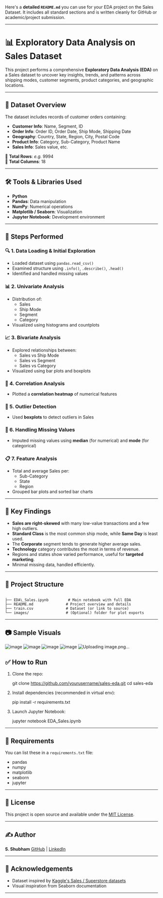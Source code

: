 Here's a **detailed `README.md`** you can use for your EDA project on the Sales Dataset. It includes all standard sections and is written cleanly for GitHub or academic/project submission.

---


# 📊 Exploratory Data Analysis on Sales Dataset

This project performs a comprehensive **Exploratory Data Analysis (EDA)** on a Sales dataset to uncover key insights, trends, and patterns across shipping modes, customer segments, product categories, and geographic locations.

---

## 📁 Dataset Overview

The dataset includes records of customer orders containing:
- **Customer Info**: Name, Segment, ID
- **Order Info**: Order ID, Order Date, Ship Mode, Shipping Date
- **Geography**: Country, State, Region, City, Postal Code
- **Product Info**: Category, Sub-Category, Product Name
- **Sales Info**: Sales value, etc.

🔢 **Total Rows**: *e.g.* 9994  
🔣 **Total Columns**: 18

---

## 🛠️ Tools & Libraries Used

- **Python**
- **Pandas**: Data manipulation
- **NumPy**: Numerical operations
- **Matplotlib / Seaborn**: Visualization
- **Jupyter Notebook**: Development environment

---

## 🧪 Steps Performed

### 🔍 1. Data Loading & Initial Exploration
- Loaded dataset using `pandas.read_csv()`
- Examined structure using `.info()`, `.describe()`, `.head()`
- Identified and handled missing values

### 📊 2. Univariate Analysis
- Distribution of:
  - Sales
  - Ship Mode
  - Segment
  - Category
- Visualized using histograms and countplots

### 📈 3. Bivariate Analysis
- Explored relationships between:
  - Sales vs Ship Mode
  - Sales vs Segment
  - Sales vs Category
- Visualized using bar plots and boxplots

### 📌 4. Correlation Analysis
- Plotted a **correlation heatmap** of numerical features

### 🚨 5. Outlier Detection
- Used **boxplots** to detect outliers in Sales

### 🧹 6. Handling Missing Values
- Imputed missing values using **median** (for numerical) and **mode** (for categorical)

### 📋 7. Feature Analysis
- Total and average Sales per:
  - Sub-Category
  - State
  - Region
- Grouped bar plots and sorted bar charts

---

## 🔎 Key Findings

- **Sales are right-skewed** with many low-value transactions and a few high outliers.
- **Standard Class** is the most common ship mode, while **Same Day** is least used.
- The **Corporate** segment tends to generate higher average sales.
- **Technology** category contributes the most in terms of revenue.
- Regions and states show varied performance, useful for **targeted marketing**.
- Minimal missing data, handled efficiently.

---

## 📌 Project Structure

```

├── EDA\_Sales.ipynb         # Main notebook with full EDA
├── README.md               # Project overview and details
├── train.csv               # Dataset (or link to source)
└── images/                 # (Optional) folder for plot exports

````

---

## 📷 Sample Visuals

![image](https://github.com/user-attachments/assets/4fae3703-5615-494f-be4d-e70c993fe312)
![image](https://github.com/user-attachments/assets/9aa2a85c-6912-42cf-b421-2c2399f282f4)
![image](https://github.com/user-attachments/assets/a4e73a19-3335-48e3-bf16-e6621ebe2368)
![image](https://github.com/user-attachments/assets/0e3b3a28-a17c-4a09-a1bc-46d7b7843a7c)
![Uploading image.png…]()


## ✅ How to Run

1. Clone the repo:

   git clone https://github.com/yourusername/sales-eda.git
   cd sales-eda
   

2. Install dependencies (recommended in virtual env):

   pip install -r requirements.txt
   

3. Launch Jupyter Notebook:

   jupyter notebook EDA_Sales.ipynb
   

---

## 📌 Requirements

You can list these in a `requirements.txt` file:

- pandas
- numpy
- matplotlib
- seaborn
- jupyter


---

## 📘 License

This project is open source and available under the [MIT License](LICENSE).

---

## ✍️ Author

**S. Shubham**
[GitHub](https://github.com/shubh-2601s) | [LinkedIn](https://www.linkedin.com/in/shubham-s-14ba6a283/)

---

## 💬 Acknowledgements

* Dataset inspired by [Kaggle's Sales / Superstore datasets](https://www.kaggle.com/)
* Visual inspiration from Seaborn documentation

---
